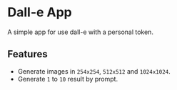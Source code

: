 # Dall-e App

A simple app for use dall-e with a personal token.

## Features

- Generate images in `254x254`, `512x512` and `1024x1024`.
- Generate `1` to `10` result by prompt.